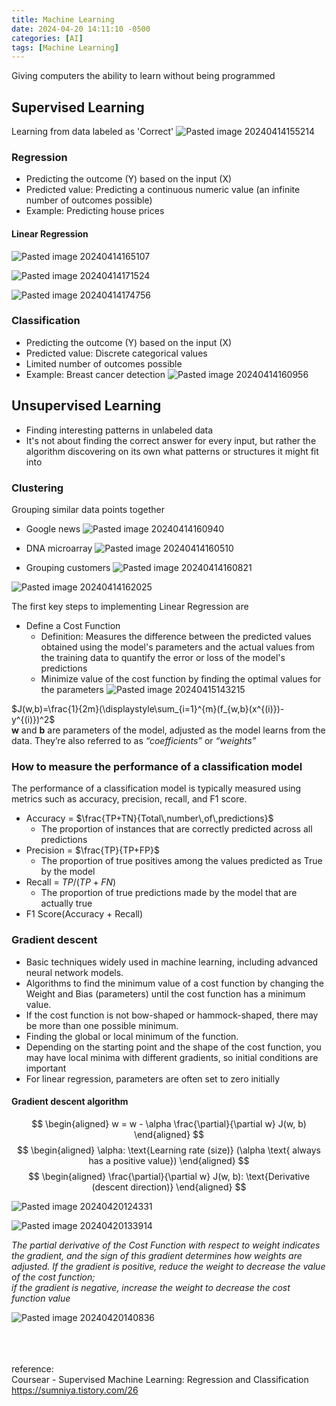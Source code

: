 ```yaml
---
title: Machine Learning
date: 2024-04-20 14:11:10 -0500
categories: [AI]
tags: [Machine Learning]
---
```



Giving computers the ability to learn without being programmed


## Supervised Learning
Learning from data labeled as 'Correct'
![Pasted image 20240414155214](https://github.com/jaekk9916/jaekk9916.github.io/assets/96701717/f9ed5f55-80b3-4f86-b3b5-7d2872cd79c4)


### Regression
* Predicting the outcome (Y) based on the input (X)
* Predicted value: Predicting a continuous numeric value (an infinite number of outcomes possible)
* Example: Predicting house prices
#### Linear Regression
![Pasted image 20240414165107](https://github.com/jaekk9916/jaekk9916.github.io/assets/96701717/0bf3a1e5-8374-4ac9-9e3b-fccd89623f86)


![Pasted image 20240414171524](https://github.com/jaekk9916/jaekk9916.github.io/assets/96701717/bcba9064-3392-4c2d-b065-1f8a3dcda2b9)

![Pasted image 20240414174756](https://github.com/jaekk9916/jaekk9916.github.io/assets/96701717/ad8c01b6-d77d-41d4-9de6-74e644973db0)


### Classification
* Predicting the outcome (Y) based on the input (X)
* Predicted value: Discrete categorical values
* Limited number of outcomes possible
* Example: Breast cancer detection
![Pasted image 20240414160956](https://github.com/jaekk9916/jaekk9916.github.io/assets/96701717/0e074858-9354-436c-a41d-6d24bdc94c76)


## Unsupervised Learning
* Finding interesting patterns in unlabeled data
* It's not about finding the correct answer for every input, but rather the algorithm discovering on its own what patterns or structures it might fit into
 

### Clustering
Grouping similar data points together
* Google news
  ![Pasted image 20240414160940](https://github.com/jaekk9916/jaekk9916.github.io/assets/96701717/18e39721-6115-41d6-a7d6-8e26d735c734)

* DNA microarray
  ![Pasted image 20240414160510](https://github.com/jaekk9916/jaekk9916.github.io/assets/96701717/71cfbd39-37f4-4869-aed4-108f20a607c4)

*  Grouping customers
  ![Pasted image 20240414160821](https://github.com/jaekk9916/jaekk9916.github.io/assets/96701717/c3142d1b-0a9b-44ea-a0ac-327ef28100df)


![Pasted image 20240414162025](https://github.com/jaekk9916/jaekk9916.github.io/assets/96701717/5d8c439d-c881-46f8-8e10-00fdc4ed28af)


The first key steps to implementing Linear Regression are
* Define a Cost Function
  * Definition: Measures the difference between the predicted values obtained using the model's parameters and the actual values from the training data to quantify the error or loss of the model's predictions
  * Minimize value of the cost function by finding the optimal values for the parameters 
  ![Pasted image 20240415143215](https://github.com/jaekk9916/jaekk9916.github.io/assets/96701717/81eafeec-4e54-485a-89be-d3493fcf433d)

  
$J(w,b)=\frac{1}{2m}(\displaystyle\sum_{i=1}^{m}(f_{w,b}(x^{(i)})-y^{(i)})^2$<br>
**w** and **b** are parameters of the model, adjusted as the model learns from the data. They’re also referred to as *“coefficients”* or *“weights”*


### How to measure the performance of a classification model
The performance of a classification model is typically measured using metrics such as accuracy, precision, recall, and F1 score.
* Accuracy = $\frac{TP+TN}{Total\,number\,of\,predictions}$
	* The proportion of instances that are correctly predicted across all predictions
* Precision = $\frac{TP}{TP+FP}$
	* The proportion of true positives among the values predicted as True by the model
* Recall = $TP/(TP+FN)$
	* The proportion of true predictions made by the model that are actually true
* F1 Score(Accuracy + Recall)





### Gradient descent
* Basic techniques widely used in machine learning, including advanced neural network models.
* Algorithms to find the minimum value of a cost function by changing the Weight and Bias (parameters) until the cost function has a minimum value. 
* If the cost function is not bow-shaped or hammock-shaped, there may be more than one possible minimum.
* Finding the global or local minimum of the function.
* Depending on the starting point and the shape of the cost function, you may have local minima with different gradients, so initial conditions are important 
* For linear regression, parameters are often set to zero initially

#### Gradient descent algorithm
$$
\begin{aligned}
w = w - \alpha \frac{\partial}{\partial w} J(w, b)
\end{aligned}
$$
$$
\begin{aligned}
\alpha: \text{Learning rate (size)} (\alpha \text{ always has a positive value})
\end{aligned}
$$
$$
\begin{aligned}
\frac{\partial}{\partial w} J(w, b): \text{Derivative (descent direction)}
\end{aligned}
$$

![Pasted image 20240420124331](https://github.com/jaekk9916/jaekk9916.github.io/assets/96701717/3220e619-6290-4219-9063-9c42b71393ec)


![Pasted image 20240420133914](https://github.com/jaekk9916/jaekk9916.github.io/assets/96701717/af96b2f5-4d7c-4e53-85fb-21ce10cbb396)


*The partial derivative of the Cost Function with respect to weight indicates the gradient, and the sign of this gradient determines how weights are adjusted. If the gradient is positive, reduce the weight to decrease the value of the cost function;<br> 
if the gradient is negative, increase the weight to decrease the cost function value*

![Pasted image 20240420140836](https://github.com/jaekk9916/jaekk9916.github.io/assets/96701717/bd7c1b42-41fa-4520-a8f6-da2ad1591c60)


<br><br><br>
reference:<br>
Coursear - Supervised Machine Learning: Regression and Classification<br>
<a href="https://sumniya.tistory.com/26">https://sumniya.tistory.com/26</a>

